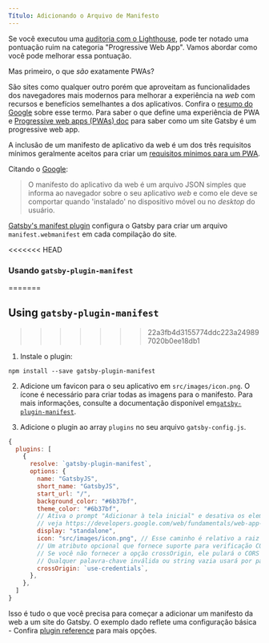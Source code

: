 ```yaml
---
Título: Adicionando o Arquivo de Manifesto
---
```


Se você executou uma [auditoria com o Lighthouse](/docs/audit-with-lighthouse/), pode ter notado uma pontuação ruim na categoria "Progressive Web App". Vamos abordar como você pode melhorar essa pontuação.

Mas primeiro, o que _são_ exatamente PWAs?

São sites como qualquer outro porém que aproveitam as funcionalidades dos navegadores mais modernos para melhorar a experiência na _web_ com recursos e benefícios semelhantes a dos aplicativos. Confira o [resumo do Google](https://developers.google.com/web/progressive-web-apps/) sobre esse termo. Para saber o que define uma experiência de PWA e [Progressive web apps (PWAs) doc](/docs/progressive-web-app/) para saber como um site Gatsby é um progressive web app.

A inclusão de um manifesto de aplicativo da web é um dos três requisitos mínimos geralmente aceitos para criar um [requisitos mínimos para um PWA](https://alistapart.com/article/yes-that-web-project-should-be-a-pwa#section1).

Citando o [Google](https://developers.google.com/web/fundamentals/web-app-manifest/):

> O manifesto do aplicativo da web é um arquivo JSON simples que informa ao navegador sobre o seu aplicativo _web_ e como ele deve se comportar quando 'instalado' no dispositivo móvel ou no _desktop_ do usuário.

[Gatsby's manifest plugin](/packages/gatsby-plugin-manifest/) configura o Gatsby para criar um arquivo `manifest.webmanifest` em cada compilação do site.

<<<<<<< HEAD
### Usando `gatsby-plugin-manifest`
=======
## Using `gatsby-plugin-manifest`
>>>>>>> 22a3fb4d3155774ddc223a249897020b0ee18db1

1.  Instale o plugin:

```shell
npm install --save gatsby-plugin-manifest
```

2. Adicione um favicon para o seu aplicativo em `src/images/icon.png`. O ícone é necessário para criar todas as imagens para o manifesto. Para mais informações, consulte a documentação disponível em[`gatsby-plugin-manifest`](https://github.com/gatsbyjs/gatsby/blob/master/packages/gatsby-plugin-manifest/README.md).

3. Adicione o plugin ao array `plugins` no seu arquivo `gatsby-config.js`.

```javascript:title=gatsby-config.js
{
  plugins: [
    {
      resolve: `gatsby-plugin-manifest`,
      options: {
        name: "GatsbyJS",
        short_name: "GatsbyJS",
        start_url: "/",
        background_color: "#6b37bf",
        theme_color: "#6b37bf",
        // Ativa o prompt "Adicionar à tela inicial" e desativa os elementos de interface de usuário do navegador (incluindo o botão Voltar)
        // veja https://developers.google.com/web/fundamentals/web-app-manifest/#display
        display: "standalone",
        icon: "src/images/icon.png", // Esse caminho é relativo a raiz do site.
        // Um atributo opcional que fornece suporte para verificação CORS
        // Se você não fornecer a opção crossOrigin, ele pulará o CORS para manifesto
        // Qualquer palavra-chave inválida ou string vazia usará por padrão o valor "anonymous"
        crossOrigin: `use-credentials`,
      },
    },
  ]
}
```

Isso é tudo o que você precisa para começar a adicionar um manifesto da web a um site do Gatsby. O exemplo dado reflete uma configuração básica - Confira [plugin reference](/packages/gatsby-plugin-manifest/?=gatsby-plugin-manifest#automatic-mode) para mais opções.
